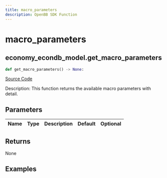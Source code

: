 ```yaml
---
title: macro_parameters
description: OpenBB SDK Function
---
```


# macro_parameters

## economy_econdb_model.get_macro_parameters

```python title='openbb_terminal/economy/econdb_model.py'
def get_macro_parameters() -> None:
```
[Source Code](https://github.com/OpenBB-finance/OpenBBTerminal/tree/main/openbb_terminal/economy/econdb_model.py#L625)

Description: This function returns the available macro parameters with detail.

## Parameters

| Name | Type | Description | Default | Optional |
| ---- | ---- | ----------- | ------- | -------- |

## Returns

None

## Examples

